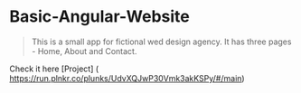 # Basic-Angular-Website
>This is a small app for fictional wed design agency. 
>It has three pages - Home, About and Contact.

Check it here [Project] ( https://run.plnkr.co/plunks/UdvXQJwP30Vmk3akKSPy/#/main)
